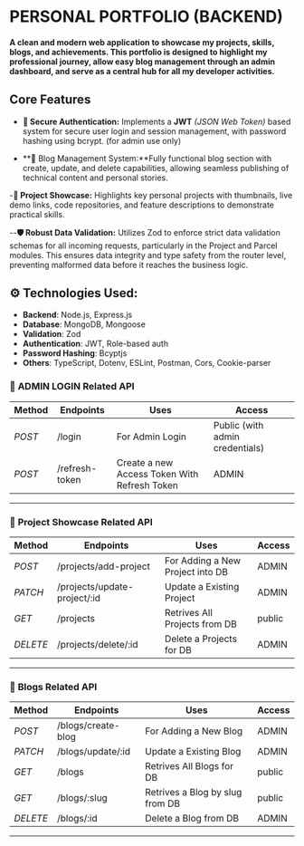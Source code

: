 # PERSONAL PORTFOLIO (BACKEND)

#### A clean and modern web application to showcase my projects, skills, blogs, and achievements. This portfolio is designed to highlight my professional journey, allow easy blog management through an admin dashboard, and serve as a central hub for all my developer activities.

## Core Features

- **🔐 Secure Authentication:** Implements a **JWT** _(JSON Web Token)_ based system for secure user login and session management, with password hashing using bcrypt. (for admin use only)

- **📝 Blog Management System:**Fully functional blog section with create, update, and delete capabilities, allowing seamless publishing of technical content and personal stories.

-**💼 Project Showcase:** Highlights key personal projects with thumbnails, live demo links, code repositories, and feature descriptions to demonstrate practical skills.

--**🛡️ Robust Data Validation:** Utilizes Zod to enforce strict data validation schemas for all incoming requests, particularly in the Project and Parcel modules. This ensures data integrity and type safety from the router level, preventing malformed data before it reaches the business logic.

## ⚙️ **Technologies Used:**

- **Backend**: Node.js, Express.js
- **Database**: MongoDB, Mongoose
- **Validation**: Zod
- **Authentication**: JWT, Role-based auth
- **Password Hashing**: Bcyptjs
- **Others**: TypeScript, Dotenv, ESLint, Postman, Cors, Cookie-parser

### 🔐 **ADMIN LOGIN Related API**

| **Method** | **Endpoints**  | **Uses**                                     | **Access**                      |
| ---------- | -------------- | -------------------------------------------- | ------------------------------- |
| _POST_     | /login         | For Admin Login                              | Public (with admin credentials) |
| _POST_     | /refresh-token | Create a new Access Token With Refresh Token | ADMIN                           |

---

### 🔐 **Project Showcase Related API**

| **Method** | **Endpoints**                | **Uses**                         | **Access** |
| ---------- | ---------------------------- | -------------------------------- | ---------- |
| _POST_     | /projects/add-project        | For Adding a New Project into DB | ADMIN      |
| _PATCH_    | /projects/update-project/:id | Update a Existing Project        | ADMIN      |
| _GET_      | /projects                    | Retrives All Projects from DB    | public     |
| _DELETE_   | /projects/delete/:id         | Delete a Projects for DB         | ADMIN      |

---

### 🔐 **Blogs Related API**

| **Method** | **Endpoints**      | **Uses**                        | **Access** |
| ---------- | ------------------ | ------------------------------- | ---------- |
| _POST_     | /blogs/create-blog | For Adding a New Blog           | ADMIN      |
| _PATCH_    | /blogs/update/:id  | Update a Existing Blog          | ADMIN      |
| _GET_      | /blogs             | Retrives All Blogs for DB       | public     |
| _GET_      | /blogs/:slug       | Retrives a Blog by slug from DB | public     |
| _DELETE_   | /blogs/:id         | Delete a Blog from DB           | ADMIN      |

---
